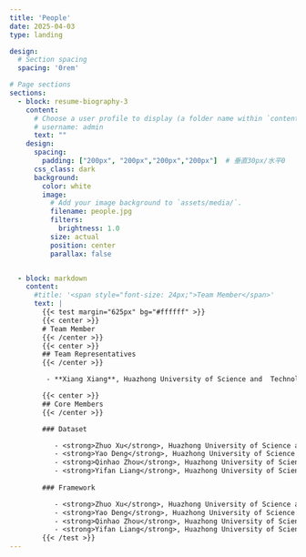 ```yaml
---
title: 'People'
date: 2025-04-03
type: landing

design:
  # Section spacing
  spacing: '0rem'

# Page sections
sections:
  - block: resume-biography-3
    content:
      # Choose a user profile to display (a folder name within `content/authors/`)
      # username: admin
      text: ""
    design:
      spacing:
        padding: ["200px", "200px","200px","200px"]  # 垂直30px/水平0
      css_class: dark
      background:
        color: white
        image:
          # Add your image background to `assets/media/`.
          filename: people.jpg
          filters:
            brightness: 1.0
          size: actual
          position: center
          parallax: false


  - block: markdown
    content:
      #title: '<span style="font-size: 24px;">Team Member</span>'
      text: |
        {{< test margin="625px" bg="#ffffff" >}}
        {{< center >}}
        # Team Member
        {{< /center >}}
        {{< center >}}
        ## Team Representatives
        {{< /center >}}

         - **Xiang Xiang**, Huazhong University of Science and  Technology, China

        {{< center >}}
        ## Core Members
        {{< /center >}}

        ### Dataset

           - <strong>Zhuo Xu</strong>, Huazhong University of Science and   Technology, China
           - <strong>Yao Deng</strong>, Huazhong University of Science and Technology, China
           - <strong>Qinhao Zhou</strong>, Huazhong University of Science and Technology, China
           - <strong>Yifan Liang</strong>, Huazhong University of Science and Technology, China
  
        ### Framework

           - <strong>Zhuo Xu</strong>, Huazhong University of Science and Technology, China
           - <strong>Yao Deng</strong>, Huazhong University of Science and Technology, China
           - <strong>Qinhao Zhou</strong>, Huazhong University of Science and Technology, China
           - <strong>Yifan Liang</strong>, Huazhong University of Science and Technology, China
        {{< /test >}}
---
```

